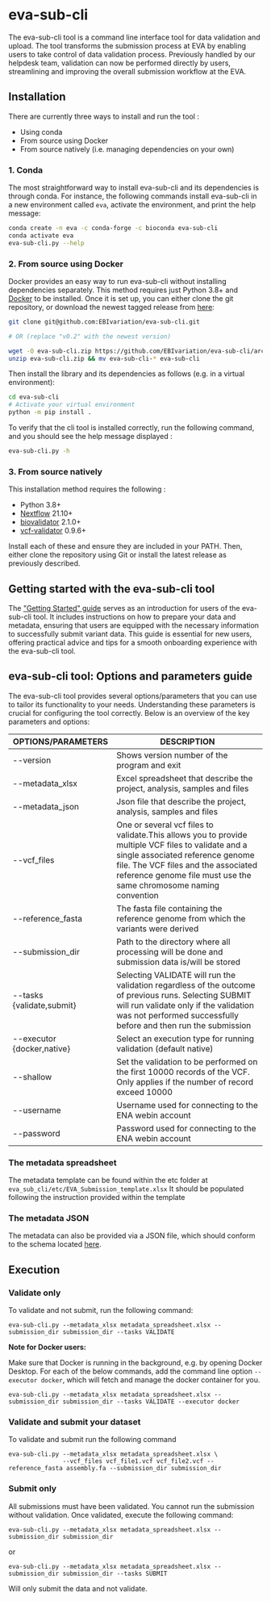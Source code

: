 # eva-sub-cli
The eva-sub-cli tool is a command line interface tool for data validation and upload. The tool transforms the submission process at EVA by enabling users to take control of data validation process. Previously handled by our helpdesk team, validation can now be performed directly by users, streamlining and improving the overall submission workflow at the EVA. 


## Installation

There are currently three ways to install and run the tool : 
- Using conda
- From source using Docker
- From source natively (i.e. managing dependencies on your own)

### 1. Conda

The most straightforward way to install eva-sub-cli and its dependencies is through conda.
For instance, the following commands install eva-sub-cli in a new environment called `eva`, activate the environment, and print
the help message:
```bash
conda create -n eva -c conda-forge -c bioconda eva-sub-cli
conda activate eva
eva-sub-cli.py --help
````

### 2. From source using Docker

Docker provides an easy way to run eva-sub-cli without installing dependencies separately.
This method requires just Python 3.8+ and [Docker](https://docs.docker.com/engine/install/) to be installed.
Once it is set up, you can either clone the git repository, or download the newest tagged release from [here](https://github.com/EBIvariation/eva-sub-cli/tags):
```bash
git clone git@github.com:EBIvariation/eva-sub-cli.git

# OR (replace "v0.2" with the newest version)

wget -O eva-sub-cli.zip https://github.com/EBIvariation/eva-sub-cli/archive/refs/tags/v0.2.zip
unzip eva-sub-cli.zip && mv eva-sub-cli-* eva-sub-cli
```

Then install the library and its dependencies as follows (e.g. in a virtual environment):
```bash
cd eva-sub-cli
# Activate your virtual environment 
python -m pip install .
```

To verify that the cli tool is installed correctly, run the following command, and you should see the help message displayed : 
```bash
eva-sub-cli.py -h
```

### 3. From source natively

This installation method requires the following :
* Python 3.8+
* [Nextflow](https://www.nextflow.io/docs/latest/getstarted.html) 21.10+
* [biovalidator](https://github.com/elixir-europe/biovalidator) 2.1.0+
* [vcf-validator](https://github.com/EBIvariation/vcf-validator) 0.9.6+

Install each of these and ensure they are included in your PATH. Then, either clone the repository using Git or install the latest release as previously described.

## Getting started with the eva-sub-cli tool 


The ["Getting Started" guide](Getting_Started_with_eva_sub_cli.md) serves as an introduction for users of the eva-sub-cli tool. It includes instructions on how to prepare your data and metadata, ensuring that users are equipped with the necessary information to successfully submit variant data. This guide is essential for new users, offering practical advice and tips for a smooth onboarding experience with the eva-sub-cli tool.

## eva-sub-cli tool: Options and parameters guide

The eva-sub-cli tool provides several options/parameters that you can use to tailor its functionality to your needs. Understanding these parameters is crucial for configuring the tool correctly. Below is an overview of the key parameters and options:

| OPTIONS/PARAMETERS         | DESCRIPTION                                                                                                                                                                                                        |
|----------------------------|--------------------------------------------------------------------------------------------------------------------------------------------------------------------------------------------------------------------|
| --version                  | Shows version number of the program and exit                                                                                                                                                                       |
| --metadata_xlsx            | Excel spreadsheet that describe the project, analysis, samples and files                                                                                                                                           |
| --metadata_json            | Json file that describe the project, analysis, samples and files                                                                                                                                                   |
| --vcf_files                | One or several vcf files to validate.This allows you to provide multiple VCF files to validate and a single associated reference genome file. The VCF files and the associated reference genome file must use the same chromosome naming convention                                                                                                                                                                              |
| --reference_fasta          | The fasta file containing the reference genome from which the variants were derived                                                                                                                                |
| --submission_dir           | Path to the directory where all processing will be done and submission data is/will be stored                                                                                                                      |
| --tasks {validate,submit}  | Selecting VALIDATE will run the validation regardless of the outcome of previous runs. Selecting SUBMIT will run validate only if the validation was not performed successfully before and then run the submission |
| --executor {docker,native} | Select an execution type for running validation (default native)                                                                                                                                                   |
| --shallow                  | Set the validation to be performed on the first 10000 records of the VCF. Only applies if the number of record exceed 10000                                                                                        |
| --username                 | Username used for connecting to the ENA webin account                                                                                                                                                              |
| --password                 | Password used for connecting to the ENA webin account                                                                                                                                                              |


### The metadata spreadsheet 

The metadata template can be found within the etc folder at `eva_sub_cli/etc/EVA_Submission_template.xlsx`
It should be populated following the instruction provided within the template

### The metadata JSON

The metadata can also be provided via a JSON file, which should conform to the schema located [here](eva_sub_cli/etc/eva_schema.json).


## Execution

### Validate only

To validate and not submit, run the following command:

```shell
eva-sub-cli.py --metadata_xlsx metadata_spreadsheet.xlsx --submission_dir submission_dir --tasks VALIDATE
```

**Note for Docker users:** 

Make sure that Docker is running in the background, e.g. by opening Docker Desktop.
For each of the below commands, add the command line option `--executor docker`, which will
fetch and manage the docker container for you. 

```shell
eva-sub-cli.py --metadata_xlsx metadata_spreadsheet.xlsx --submission_dir submission_dir --tasks VALIDATE --executor docker 
```

### Validate and submit your dataset

To validate and submit run the following command

```shell
eva-sub-cli.py --metadata_xlsx metadata_spreadsheet.xlsx \
               --vcf_files vcf_file1.vcf vcf_file2.vcf --reference_fasta assembly.fa --submission_dir submission_dir
```


### Submit only

All submissions must have been validated. You cannot run the submission without validation. Once validated, execute the following command:

```shell
eva-sub-cli.py --metadata_xlsx metadata_spreadsheet.xlsx --submission_dir submission_dir
```
or 
```shell
eva-sub-cli.py --metadata_xlsx metadata_spreadsheet.xlsx --submission_dir submission_dir --tasks SUBMIT
```
Will only submit the data and not validate.
